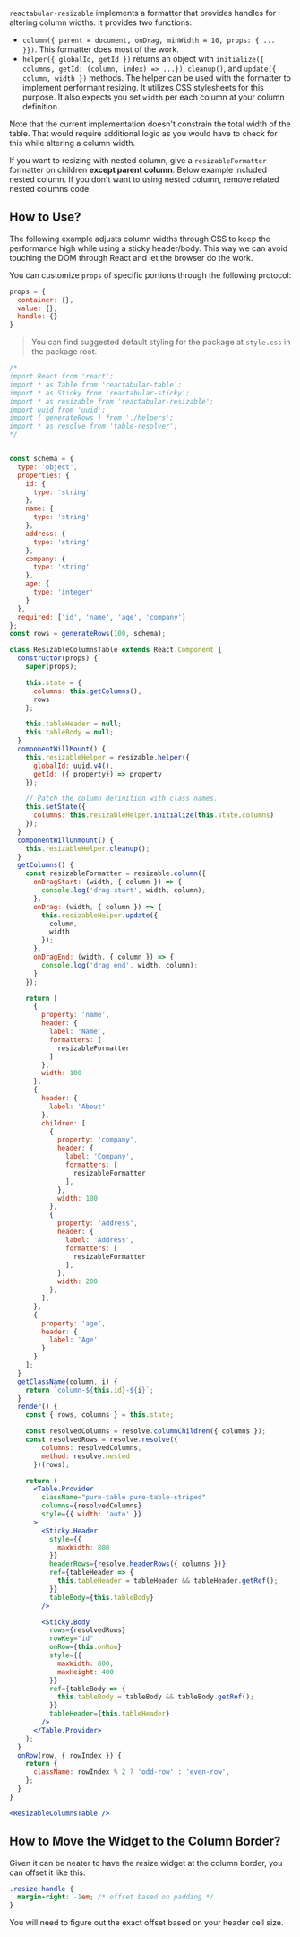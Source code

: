 `reactabular-resizable` implements a formatter that provides handles for altering column widths. It provides two functions:

* `column({ parent = document, onDrag, minWidth = 10, props: { ... }})`. This formatter does most of the work.
* `helper({ globalId, getId })` returns an object with `initialize({ columns, getId: (column, index) => ...})`, `cleanup()`, and `update({ column, width })` methods. The helper can be used with the formatter to implement performant resizing. It utilizes CSS stylesheets for this purpose. It also expects you set `width` per each column at your column definition.

Note that the current implementation doesn't constrain the total width of the table. That would require additional logic as you would have to check for this while altering a column width.

If you want to resizing with nested column, give a `resizableFormatter` formatter on children **except parent column**.
Below example included nested column. If you don't want to using nested column, remove related nested columns code.

## How to Use?

The following example adjusts column widths through CSS to keep the performance high while using a sticky header/body. This way we can avoid touching the DOM through React and let the browser do the work.

You can customize `props` of specific portions through the following protocol:

```javascript
props = {
  container: {},
  value: {},
  handle: {}
}
```

> You can find suggested default styling for the package at `style.css` in the package root.

```jsx
/*
import React from 'react';
import * as Table from 'reactabular-table';
import * as Sticky from 'reactabular-sticky';
import * as resizable from 'reactabular-resizable';
import uuid from 'uuid';
import { generateRows } from './helpers';
import * as resolve from 'table-resolver';
*/


const schema = {
  type: 'object',
  properties: {
    id: {
      type: 'string'
    },
    name: {
      type: 'string'
    },
    address: {
      type: 'string'
    },
    company: {
      type: 'string'
    },
    age: {
      type: 'integer'
    }
  },
  required: ['id', 'name', 'age', 'company']
};
const rows = generateRows(100, schema);

class ResizableColumnsTable extends React.Component {
  constructor(props) {
    super(props);

    this.state = {
      columns: this.getColumns(),
      rows
    };

    this.tableHeader = null;
    this.tableBody = null;
  }
  componentWillMount() {
    this.resizableHelper = resizable.helper({
      globalId: uuid.v4(),
      getId: ({ property}) => property
    });

    // Patch the column definition with class names.
    this.setState({
      columns: this.resizableHelper.initialize(this.state.columns)
    });
  }
  componentWillUnmount() {
    this.resizableHelper.cleanup();
  }
  getColumns() {
    const resizableFormatter = resizable.column({
      onDragStart: (width, { column }) => {
        console.log('drag start', width, column);
      },
      onDrag: (width, { column }) => {
        this.resizableHelper.update({
          column,
          width
        });
      },
      onDragEnd: (width, { column }) => {
        console.log('drag end', width, column);
      }
    });

    return [
      {
        property: 'name',
        header: {
          label: 'Name',
          formatters: [
            resizableFormatter
          ]
        },
        width: 100
      },
      {
        header: {
          label: 'About'
        },
        children: [
          {
            property: 'company',
            header: {
              label: 'Company',
              formatters: [
                resizableFormatter
              ],
            },
            width: 100
          },
          {
            property: 'address',
            header: {
              label: 'Address',
              formatters: [
                resizableFormatter
              ],
            },
            width: 200
          },
        ],
      },
      {
        property: 'age',
        header: {
          label: 'Age'
        }
      }
    ];
  }
  getClassName(column, i) {
    return `column-${this.id}-${i}`;
  }
  render() {
    const { rows, columns } = this.state;

    const resolvedColumns = resolve.columnChildren({ columns });
    const resolvedRows = resolve.resolve({
        columns: resolvedColumns,
        method: resolve.nested
      })(rows);

    return (
      <Table.Provider
        className="pure-table pure-table-striped"
        columns={resolvedColumns}
        style={{ width: 'auto' }}
      >
        <Sticky.Header
          style={{
            maxWidth: 800
          }}
          headerRows={resolve.headerRows({ columns })}
          ref={tableHeader => {
            this.tableHeader = tableHeader && tableHeader.getRef();
          }}
          tableBody={this.tableBody}
        />

        <Sticky.Body
          rows={resolvedRows}
          rowKey="id"
          onRow={this.onRow}
          style={{
            maxWidth: 800,
            maxHeight: 400
          }}
          ref={tableBody => {
            this.tableBody = tableBody && tableBody.getRef();
          }}
          tableHeader={this.tableHeader}
        />
      </Table.Provider>
    );
  }
  onRow(row, { rowIndex }) {
    return {
      className: rowIndex % 2 ? 'odd-row' : 'even-row',
    };
  }
}

<ResizableColumnsTable />
```

## How to Move the Widget to the Column Border?

Given it can be neater to have the resize widget at the column border, you can offset it like this:

```css
.resize-handle {
  margin-right: -1em; /* offset based on padding */
}
```

You will need to figure out the exact offset based on your header cell size.

